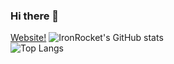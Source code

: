 ### Hi there 👋<br/>
[Website!](chem.theonetheonlyworld.com)
![IronRocket's GitHub stats](https://github-readme-stats.vercel.app/api?username=ironrocket&theme=radical)  
![Top Langs](https://github-readme-stats.vercel.app/api/top-langs/?username=ironrocket&layout=compact)

